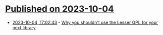 # [Published on 2023-10-04](index.md)

* [2023-10-04, 17:02:43](https://lobste.rs/s/wavdfn/why_you_shouldn_t_use_lesser_gpl_for_your) - [Why you shouldn't use the Lesser GPL for your next library](https://www.gnu.org/licenses/why-not-lgpl.html)
